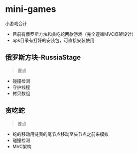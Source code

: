 # mini-games

小游戏合计

- 目前有俄罗斯方块和贪吃蛇两款游戏（完全遵循MVC框架设计）
- apk目录有打好的安装包，可直接安装使用


## 俄罗斯方块-RussiaStage

> 要点
- 碰撞检测
- 守护线程
- 拷贝数组

## 贪吃蛇

> 要点
- 蛇的移动用链表的尾节点移动至头节点之前来模拟
- 碰撞检测
- MVC架构

